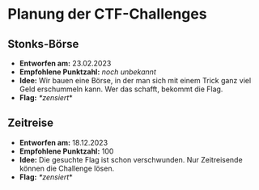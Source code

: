 # Planung der CTF-Challenges

## Stonks-Börse

- **Entworfen am:** 23.02.2023
- **Empfohlene Punktzahl:** *noch unbekannt*
- **Idee:** Wir bauen eine Börse, in der man sich mit einem Trick ganz viel Geld erschummeln kann. Wer das schafft, bekommt die Flag.
- **Flag:** *\*zensiert*\*

## Zeitreise

- **Entworfen am:** 18.12.2023
- **Empfohlene Punktzahl:** 100
- **Idee:** Die gesuchte Flag ist schon verschwunden. Nur Zeitreisende können die Challenge lösen.
- **Flag:** *\*zensiert*\*
